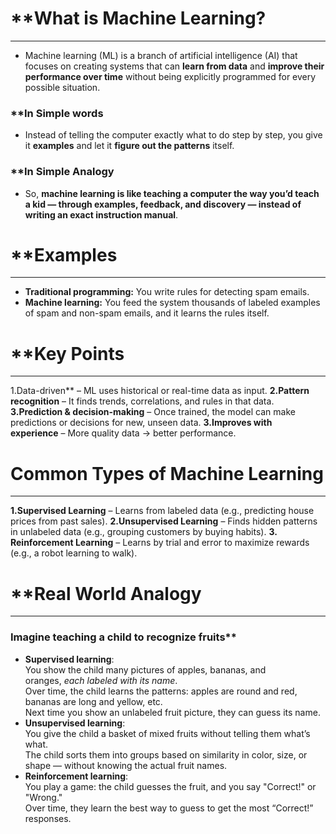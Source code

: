 
# **What is Machine Learning?
--------------------------------------------------------------------------
- Machine learning (ML) is a branch of artificial intelligence (AI) that focuses on creating systems that can **learn from data** and **improve their performance over time** without being explicitly programmed for every possible situation.
### **In Simple words

- Instead of telling the computer exactly what to do step by step, you give it **examples** and let it **figure out the patterns** itself.
### **In Simple Analogy

- So, **machine learning is like teaching a computer the way you’d teach a kid — through examples, feedback, and discovery — instead of writing an exact instruction manual**.

# **Examples
--------------------------------------------------------------------------
- **Traditional programming:** You write rules for detecting spam emails.
- **Machine learning:** You feed the system thousands of labeled examples of spam and non-spam emails, and it learns the rules itself.
# **Key Points
--------------------------------------------------------------------------
1.Data-driven** – ML uses historical or real-time data as input.
**2.Pattern recognition** – It finds trends, correlations, and rules in that data.
**3.Prediction & decision-making** – Once trained, the model can make predictions or decisions for new, unseen data.
**3.Improves with experience** – More quality data → better performance.

# **Common Types of Machine Learning**
--------------------------------------------------------------------------
**1.Supervised Learning** – Learns from labeled data (e.g., predicting house prices from past sales).
**2.Unsupervised Learning** – Finds hidden patterns in unlabeled data (e.g., grouping customers by buying habits).
**3. Reinforcement Learning** – Learns by trial and error to maximize rewards (e.g., a robot learning to walk).

# **Real World Analogy
--------------------------------------------------------------------------
### Imagine teaching a child to recognize fruits**

- **Supervised learning**:  
You show the child many pictures of apples, bananas, and oranges, _each labeled with its name_.  
Over time, the child learns the patterns: apples are round and red, bananas are long and yellow, etc.  
Next time you show an unlabeled fruit picture, they can guess its name.
- **Unsupervised learning**:  
You give the child a basket of mixed fruits without telling them what’s what.  
The child sorts them into groups based on similarity in color, size, or shape — without knowing the actual fruit names.
- **Reinforcement learning**:  
You play a game: the child guesses the fruit, and you say "Correct!" or "Wrong."  
Over time, they learn the best way to guess to get the most “Correct!” responses.